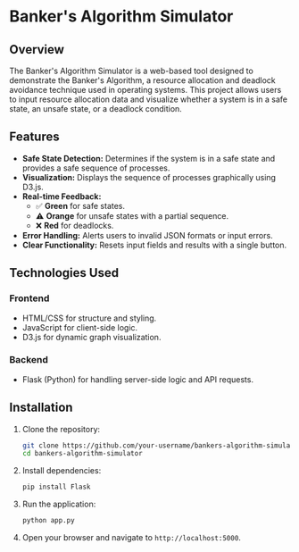# Banker's Algorithm Simulator

## Overview

The Banker's Algorithm Simulator is a web-based tool designed to demonstrate the Banker's Algorithm, a resource allocation and deadlock avoidance technique used in operating systems. This project allows users to input resource allocation data and visualize whether a system is in a safe state, an unsafe state, or a deadlock condition.

## Features

- **Safe State Detection:** Determines if the system is in a safe state and provides a safe sequence of processes.
- **Visualization:** Displays the sequence of processes graphically using D3.js.
- **Real-time Feedback:**
  - ✅ **Green** for safe states.
  - ⚠️ **Orange** for unsafe states with a partial sequence.
  - ❌ **Red** for deadlocks.
- **Error Handling:** Alerts users to invalid JSON formats or input errors.
- **Clear Functionality:** Resets input fields and results with a single button.

## Technologies Used

### Frontend

- HTML/CSS for structure and styling.
- JavaScript for client-side logic.
- D3.js for dynamic graph visualization.

### Backend

- Flask (Python) for handling server-side logic and API requests.

## Installation

1. Clone the repository:
   ```bash
   git clone https://github.com/your-username/bankers-algorithm-simulator.git
   cd bankers-algorithm-simulator
   ```
2. Install dependencies:
   ```bash
   pip install Flask
   ```
3. Run the application:
   ```bash
   python app.py
   ```
4. Open your browser and navigate to `http://localhost:5000`.

